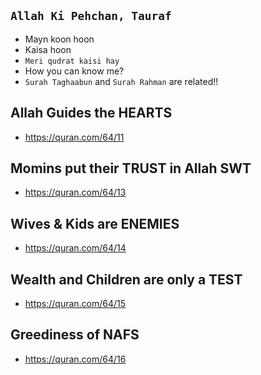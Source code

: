 ## `Allah Ki Pehchan, Tauraf`
* Mayn koon hoon
* Kaisa hoon
* `Meri qudrat kaisi hay`
* How you can know me?
* `Surah Taghaabun` and `Surah Rahman` are related!!

## Allah Guides the HEARTS
* https://quran.com/64/11

## Momins put their TRUST in Allah SWT
* https://quran.com/64/13

## Wives & Kids are ENEMIES
* https://quran.com/64/14

## Wealth and Children are only a TEST
*  https://quran.com/64/15

## Greediness of NAFS
* https://quran.com/64/16
